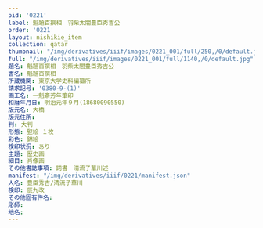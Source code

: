```yaml
---
pid: '0221'
label: 魁題百撰相　羽柴太閤豊臣秀吉公
order: '0221'
layout: nishikie_item
collection: qatar
thumbnail: "/img/derivatives/iiif/images/0221_001/full/250,/0/default.jpg"
full: "/img/derivatives/iiif/images/0221_001/full/1140,/0/default.jpg"
題名: 魁題百撰相　羽柴太閤豊臣秀吉公
書名: 魁題百撰相
所蔵機関: 東京大学史料編纂所
請求記号: '0380-9-(1)'
画工名: 一魁斎芳年筆印
和暦年月日: 明治元年９月(18680090550)
版元名: 大橋
版元住所: 
判: 大判
形態: 竪絵 １枚
彩色: 錦絵
検印状況: あり
主題: 歴史画
細目: 肖像画
その他書誌事項: 詞書　清流子華川述
manifest: "/img/derivatives/iiif/0221/manifest.json"
人名: 豊臣秀吉/清流子華川
検印: 辰九改
その他固有件名: 
彫師: 
地名: 
---
```

